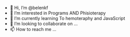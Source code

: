 - 👋 Hi, I’m @belenkf
- 👀 I’m interested in Programs AND Phisioterapy
- 🌱 I’m currently learning To hemoteraphy and JavaScript
- 💞️ I’m looking to collaborate on ...
- 📫 How to reach me ...

<!---
belenkf/belenkf is a ✨ special ✨ repository because its `README.md` (this file) appears on your GitHub profile.
You can click the Preview link to take a look at your changes.
--->
